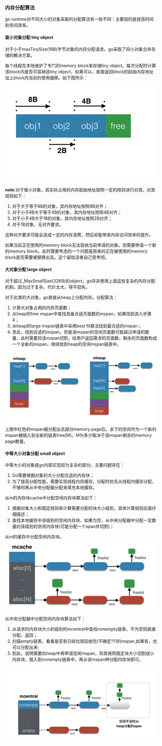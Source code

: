 ### 内存分配算法

go runtime对不同大小的对象采取的分配算法有一些不同：主要目的是提高时间和空间效率。

#### 极小对象分配 tiny object 

对于小于maxTinySize\(16B\)字节对象的内存分配请求。go采取了将小对象合并存储的解决方案。

每个线程在本地维护了专门的memory block来存储tiny object。每次分配时计算该block内是否可容纳该tiny object，如果可以，直接返回block的起始内存地址加上block内当前的使用偏移。如下图所示：

![](/assets/内存分配1.png)

**note**:对于极小对象，其实际占用的内存起始地址按照一定的规则进行对其。对其规则如下：

1. 对于大于等于8B的对象，其内存地址按照8B对齐；
2. 对于小于8B大于等于4B的对象，其内存地址按照4B对齐；
3. 对于小于4B大于1B的对象，其内存地址按照2B对齐；
4. 对于1B对象，无对齐要求。

这种对齐要求可能会造成一定的内存浪费，然后却能带来内存访问效率的提升。

如果当前正在使用的memory block无法容纳当前申请的对象。则需要申请一个新的memory block。此时需要考虑的一个问题是原来的正在被使用的memory block是否需要被替换出去。这个留给读者自己思考吧。

#### 大对象分配 large object 

对于超过\_MaxSmallSize\(32KB\)的object，go并非使用上面这些复杂的内存分配机制，因为过于复杂，代价太大，得不偿失。

对于此类的大对象，go直接从heap上分配内存。分配算法：

1. 计算大对象占用的内存页面数；
2. 从heap的free mspan中查找具备合适页面数的mspan，如果找到进入步骤4；
3. 从heap的large mspan链表中采用best fit算法找到最合适的mspan；
4. 至此，找到合适的mspan，但是该mspan的空闲页面数可能超过申请的数量，此时需要将该mspan切割，给用户返回需求的页面数，剩余的页面数构成一个全新的mspan，继续放到heap的空闲mspan链表中。

![](/assets/内存分配2.png)上图中红色的mspan被分配出去部分memory page后，余下的空间作为一个新的mspan被插入到全新的链表free\[M\]。M为多少取决于该mspan剩余的memory page数量。

#### 中等大小对象分配 small object

中等大小的对象是go内部实现较为复杂的部分。主要问题存在：

1. Go需要根据对象的大小分配合适的内存块；
2. 为了提高分配性能，需要实现线程内存缓存，分配时优先从线程内缓存分配，不够时再从中央分配器分配来填充本地缓存。

从m的内存块cache中分配空闲内存块算法如下：

1. 根据对象大小和既定规则来计算需要分配的块大小级别，具体计算规则后面仔细描述；
2. 查找本地缓存中该级别的空闲内存块，如果为空，从中央分配器中分配一定数量的该级别的空闲内存块\(可能分配一个span并切割\)；

从m的缓存中分配空闲内存块。![](/assets/内存分配3.png)从中央分配器中分配空闲内存块算法如下：

1. 从请求的内存块大小的级别的mcentral中查找nonempty链表，不为空则直接分配，返回；
2. 扫描empty链表，看看是否有已经垃圾回收完\(不确定??\)的mspan,如果有，也可以分配出来;
3. 到此，说明需要向heap中再申请空闲mspan，将其按照既定块大小切割成小内存块，插入到nonempty链表中，再从该mspan种分配内存块即可。

![](/assets/内存分配4.png)

